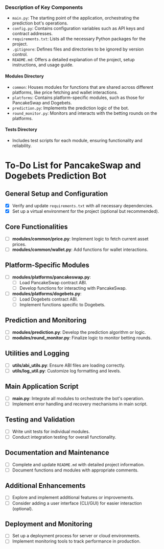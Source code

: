 
### Description of Key Components

- `main.py`: The starting point of the application, orchestrating the prediction bot's operations.
- `config.py`: Contains configuration variables such as API keys and contract addresses.
- `requirements.txt`: Lists all the necessary Python packages for the project.
- `.gitignore`: Defines files and directories to be ignored by version control.
- `README.md`: Offers a detailed explanation of the project, setup instructions, and usage guide.

#### Modules Directory

- `common`: Houses modules for functions that are shared across different platforms, like price fetching and wallet interactions.
- `platforms`: Contains platform-specific modules, such as those for PancakeSwap and Dogebets.
- `prediction.py`: Implements the prediction logic of the bot.
- `round_monitor.py`: Monitors and interacts with the betting rounds on the platforms.

#### Tests Directory

- Includes test scripts for each module, ensuring functionality and reliability.

# To-Do List for PancakeSwap and Dogebets Prediction Bot

## General Setup and Configuration
- [x] Verify and update `requirements.txt` with all necessary dependencies.
- [x] Set up a virtual environment for the project (optional but recommended).

## Core Functionalities
- [ ] **modules/common/price.py**: Implement logic to fetch current asset prices.
- [ ] **modules/common/wallet.py**: Add functions for wallet interactions.

## Platform-Specific Modules
- [ ] **modules/platforms/pancakeswap.py**:
    - [ ] Load PancakeSwap contract ABI.
    - [ ] Develop functions for interacting with PancakeSwap.
- [ ] **modules/platforms/dogebets.py**:
    - [ ] Load Dogebets contract ABI.
    - [ ] Implement functions specific to Dogebets.

## Prediction and Monitoring
- [ ] **modules/prediction.py**: Develop the prediction algorithm or logic.
- [ ] **modules/round_monitor.py**: Finalize logic to monitor betting rounds.

## Utilities and Logging
- [ ] **utils/abi_utils.py**: Ensure ABI files are loading correctly.
- [ ] **utils/log_util.py**: Customize log formatting and levels.

## Main Application Script
- [ ] **main.py**: Integrate all modules to orchestrate the bot's operation.
- [ ] Implement error handling and recovery mechanisms in main script.

## Testing and Validation
- [ ] Write unit tests for individual modules.
- [ ] Conduct integration testing for overall functionality.

## Documentation and Maintenance
- [ ] Complete and update `README.md` with detailed project information.
- [ ] Document functions and modules with appropriate comments.

## Additional Enhancements
- [ ] Explore and implement additional features or improvements.
- [ ] Consider adding a user interface (CLI/GUI) for easier interaction (optional).

## Deployment and Monitoring
- [ ] Set up a deployment process for server or cloud environments.
- [ ] Implement monitoring tools to track performance in production.
